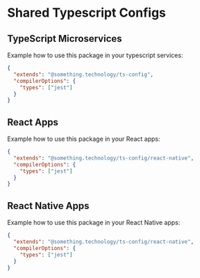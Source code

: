 # Shared Typescript Configs

## TypeScript Microservices

Example how to use this package in your typescript services:
```json
{
  "extends": "@something.technology/ts-config",
  "compilerOptions": {
    "types": ["jest"]
  }
}
```

## React Apps

Example how to use this package in your React apps:
```json
{
  "extends": "@something.technology/ts-config/react-native",
  "compilerOptions": {
    "types": ["jest"]
  }
}
```

## React Native Apps

Example how to use this package in your React Native apps:
```json
{
  "extends": "@something.technology/ts-config/react-native",
  "compilerOptions": {
    "types": ["jest"]
  }
}
```
